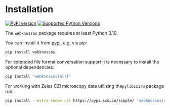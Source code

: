 # Installation

[![PyPI version](https://img.shields.io/pypi/v/webknossos)](https://pypi.python.org/pypi/webknossos)
[![Supported Python Versions](https://img.shields.io/pypi/pyversions/webknossos.svg)](https://pypi.python.org/pypi/webknossos)

The `webknossos` package requires at least Python 3.10.

You can install it from [pypi](https://pypi.org/project/webknossos/), e.g. via pip:

```bash
pip install webknossos
```

For extended file format conversation support it is necessary to install the optional dependencies:

```bash
pip install "webknossos[all]"
```

For working with Zeiss CZI microscopy data utilizing the`pylibczirw` package run:

```bash
pip install --extra-index-url https://pypi.scm.io/simple/ "webknossos[czi]"
```
